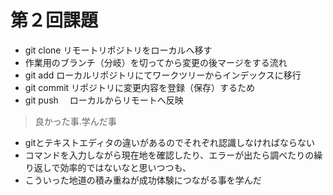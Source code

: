 # 第２回課題 
- git clone リモートリポジトリをローカルへ移す
- 作業用のブランチ（分岐）を切ってから変更の後マージをする流れ
- git add ローカルリポジトリにてワークツリーからインデックスに移行
- git commit リポジトリに変更内容を登録（保存）するため
- git push 　ローカルからリモートへ反映

>良かった事.学んだ事
- gitとテキストエディタの違いがあるのでそれぞれ認識しなければならない
- コマンドを入力しながら現在地を確認したり、エラーが出たら調べたりの繰り返しで効率的ではないなと思いつつも、
- こういった地道の積み重ねが成功体験につながる事を学んだ

